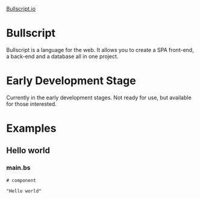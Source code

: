 [Bullscript.io](http://bullscript.io)

# Bullscript

Bullscript is a language for the web. It allows you to create a SPA front-end, a back-end and a database all in one project.

# Early Development Stage

Currently in the early development stages. Not ready for use, but available for those interested.

# Examples

## Hello world

### main.bs

```
# component

"Hello world"
```